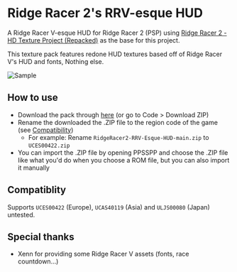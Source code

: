 # Ridge Racer 2's RRV-esque HUD

A Ridge Racer V-esque HUD for Ridge Racer 2 (PSP) using [Ridge Racer 2 - HD Texture Project (Repacked)](https://github.com/jcchikikomori/RidgeRacer2-HD-repacked) as the base for this project.

This texture pack features redone HUD textures based off of Ridge Racer V's HUD and fonts, Nothing else.

![Sample](https://github.com/dataDrawing/RidgeRacer2-RRV-Esque-HUD/blob/main/screenshots/UCES00422_00000.jpg?raw=true)

## How to use

- Download the pack through [here](https://github.com/dataDrawing/RidgeRacer2-RRV-Esque-HUD/archive/refs/heads/main.zip) (or go to Code > Download ZIP)
- Rename the downloaded the .ZIP file to the region code of the game (see [Compatibility](https://github.com/dataDrawing/RidgeRacer2-RRV-Esque-HUD#compatiblity))
  - For example: Rename `RidgeRacer2-RRV-Esque-HUD-main.zip` to `UCES00422.zip`
- You can import the .ZIP file by opening PPSSPP and choose the .ZIP file like what you'd do when you choose a ROM file, but you can also import it manually

## Compatiblity

Supports `UCES00422` (Europe), `UCAS40119` (Asia) and `ULJS00080` (Japan) untested.

## Special thanks
- Xenn for providing some Ridge Racer V assets (fonts, race countdown...)